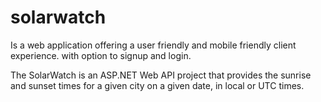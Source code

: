 # solarwatch

Is a web application offering a user friendly and mobile friendly client experience.
with option to signup and login.

The SolarWatch is an ASP.NET Web API project that provides the sunrise and sunset times for a given city on a given date, in local or UTC times.
